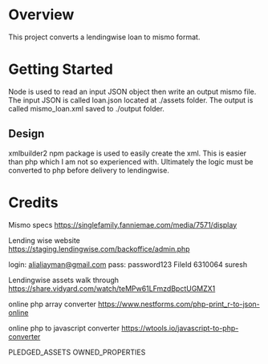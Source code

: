 # Overview

This project converts a lendingwise loan to mismo format. 

# Getting Started

Node is used to read an input JSON object then write an output mismo file. The input JSON is called loan.json located at ./assets folder. The output is called mismo_loan.xml saved to ./output folder.

## Design

xmlbuilder2 npm package is used to easily create the xml. This is easier than php which I am not so experienced with. Ultimately the logic must be converted to php before delivery to lendingwise.



# Credits

Mismo specs https://singlefamily.fanniemae.com/media/7571/display

Lending wise website  https://staging.lendingwise.com/backoffice/admin.php

login: alialiayman@gmail.com
pass:  password123
FileId 6310064
suresh 

Lendingwise assets walk through  https://share.vidyard.com/watch/teMPw61LFmzdBpctUGMZX1


online php array converter  https://www.nestforms.com/php-print_r-to-json-online

online php to javascript converter https://wtools.io/javascript-to-php-converter

PLEDGED_ASSETS
OWNED_PROPERTIES
